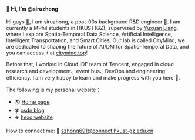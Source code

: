 #### 👋 Hi, I’m @siruzhong
Hi guys 👀, I am siruzhong, a post-00s background R&D engineer 🌱. I am currently a MPhil students in HKUST(GZ), supervised by [Yuxuan Liang](http://yuxuanliang.com/), where I explore Spatio-Temporal Data Science, Artificial Intelligence, Intelligent Transportation, and Smart Cities. Our lab is called CityMind, we are dedicated to shaping the future of AI/DM for Spatio-Temporal Data, and you can access it at [citymind.top](https://citymind.top)! 

Before that, I worked in Cloud IDE team of Tencent, engaged in cloud research and development、event bus、DevOps and engineering efficiency. I am very happy to learn and make progress with you here 💞️.

The following is my personal website：
- 🌎 [Home page](https://siruzhong.netlify.app) 
- 🍀 [csdn blog](https://bareth.blog.csdn.net/)
- ✈️ [hexo website](https://siruzhong.gitee.io/)


How to connect me: 📧 szhong691@connect.hkust-gz.edu.cn

<!---
siruzhong/siruzhong is a ✨ special ✨ repository because its `README.md` (this file) appears on your GitHub profile.
You can click the Preview link to take a look at your changes.
--->
